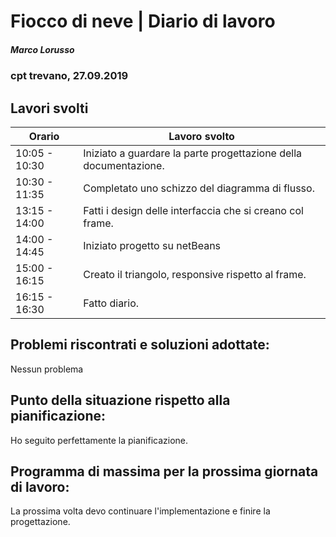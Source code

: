 

# Fiocco di neve | Diario di lavoro
##### Marco Lorusso
### cpt trevano, 27.09.2019

## Lavori svolti


|Orario        |Lavoro svolto                                                |
|--------------|-------------------------------------------------------------|
|10:05 - 10:30 |Iniziato a guardare la parte progettazione della documentazione. |
|10:30 - 11:35 |Completato uno schizzo del diagramma di flusso.              |
|13:15 - 14:00 |Fatti i design delle interfaccia che si creano col frame.    |
|14:00 - 14:45 |Iniziato progetto su netBeans|
|15:00 - 16:15 |Creato il triangolo, responsive rispetto al frame.|
|16:15 - 16:30 |Fatto diario.                                                |

##  Problemi riscontrati e soluzioni adottate:
  Nessun problema

##  Punto della situazione rispetto alla pianificazione:
  Ho seguito perfettamente la pianificazione.
## Programma di massima per la prossima giornata di lavoro:
  La prossima volta devo continuare l'implementazione e finire la progettazione.
